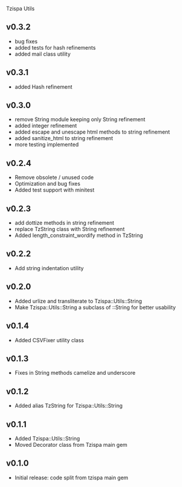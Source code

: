 Tzispa Utils

## v0.3.2
- bug fixes
- added tests for hash refinements
- added mail class utility

## v0.3.1
- added Hash refinement

## v0.3.0
- remove String module keeping only String refinement
- added integer refinement
- added escape and unescape html methods to string refinement
- added sanitize_html to string refinement
- more testing implemented

## v0.2.4
- Remove obsolete / unused code
- Optimization and bug fixes
- Added test support with minitest

## v0.2.3
- add dottize methods in string refinement
- replace TzString class with String refinement
- Added length_constraint_wordify method in TzString

## v0.2.2
- Add string indentation utility

## v0.2.0
- Added urlize and transliterate to Tzispa::Utils::String
- Make Tzispa::Utils::String a subclass of ::String for better usability

## v0.1.4
- Added CSVFixer utility class

## v0.1.3
- Fixes in String methods camelize and underscore

## v0.1.2
- Added alias TzString for Tzispa::Utils::String

## v0.1.1
- Added Tzispa::Utils::String
- Moved Decorator class from Tzispa main gem

## v0.1.0
- Initial release: code split from tzispa main gem
